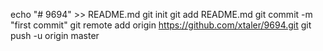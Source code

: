 echo "# 9694" >> README.md
git init
git add README.md
git commit -m "first commit"
git remote add origin https://github.com/xtaler/9694.git
git push -u origin master
